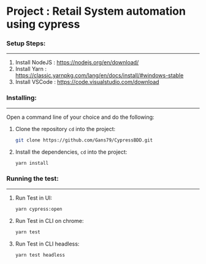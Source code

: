 # Project : Retail System automation using cypress


### Setup Steps: 
-------------
1. Install NodeJS : https://nodejs.org/en/download/
2. Install Yarn : https://classic.yarnpkg.com/lang/en/docs/install/#windows-stable
3. Install VSCode : https://code.visualstudio.com/download

### Installing:
---------------

Open a command line of your choice and do the following:

1. Clone the repository  `cd` into the project:

   ```bash
   git clone https://github.com/Gans79/CypressBDD.git
   ```

2. Install the dependencies, `cd` into the project:

   ```bash
   yarn install
   ```

### Running the test:
---------------
1. Run Test in UI:

   ```bash
   yarn cypress:open
   ```

2. Run Test in CLI on chrome: 
   ```bash
   yarn test
   ```

3. Run Test in CLI headless:
   
   ```bash
   yarn test headless
   ```




